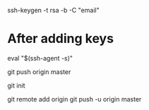 ssh-keygen -t rsa -b -C "email"


# After adding keys
eval "$(ssh-agent -s)"



git push origin master





git init

git remote add origin 
git push -u origin master
